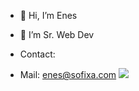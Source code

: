 - 👋 Hi, I’m Enes
- 🌱 I’m Sr. Web Dev

- Contact:
 - Mail: enes@sofixa.com
![](https://komarev.com/ghpvc/?username=only1Enes)
